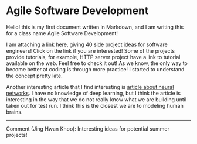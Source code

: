 # Agile Software Development

Hello! this is my first document written in Markdown, and I am writing this for a class name Agile Software Development!

I am attaching a [link](https://www.codementor.io/npostolovski/40-side-project-ideas-for-software-engineers-g8xckyxef) here, giving 40 side project ideas for software engineers! Click on the link if you are interested! Some of the projects provide tutorials, for example, HTTP server project have a link to tutorial available on the web. Feel free to check it out! As we know, the only way to become better at coding is through more practice! I started to understand the concept pretty late.

Another interesting article that I find interesting is [article about neural networks](https://www.quantamagazine.org/foundations-built-for-a-general-theory-of-neural-networks-20190131?fbclid=IwAR1sg2n_Q26xqZHzJ-MC8aDEWkIsGSS5DPPwdR1k3DncfhWgzQr_weMY4hU). I have no knowledge of deep learning, but I think the article is interesting in the way that we do not really know what we are building until taken out for test run. I think this is the closest we are to modeling human brains.


***

Comment (Jing Hwan Khoo): Interesting ideas for potential summer projects!
